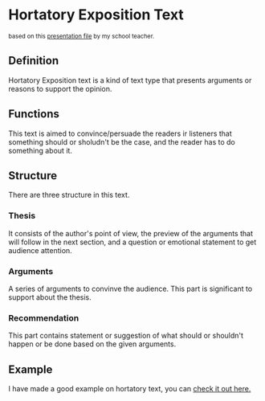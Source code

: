 # Hortatory Exposition Text

<sup>based on this [presentation file](https://apicontentgen2.fresto.biz/file/smakmlbhayangkari1sby/presensi/sdm/4065/by08YTNqpZ1S.pdf) by my school teacher.</sup>

## Definition

Hortatory Exposition text is a kind of text type that presents arguments or reasons to support the opinion.

## Functions

This text is aimed to convince/persuade the readers ir listeners that something should or sholudn't be the case, and the reader has to do something about it.

## Structure

There are three structure in this text.

### Thesis

It consists of the author's point of view, the preview of the arguments that will follow in the next section, and a question or emotional statement to get audience attention.

### Arguments

A series of arguments to convinve the audience. This part is significant to support about the thesis.

### Recommendation

This part contains statement or suggestion of what should or shouldn't happen or be done based on the given arguments.

## Example

I have made a good example on hortatory text, you can [check it out here.](https://gist.github.com/loominatrx/959c9baa2eff0d172822f87a26de1f33)